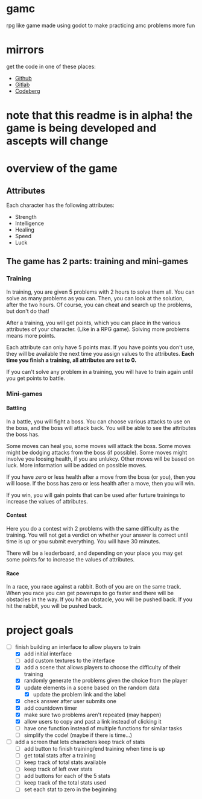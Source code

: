 # gamc

rpg like game made using godot to make practicing amc problems more fun

# mirrors

get the code in one of these places:

- [Github](https://github.com/bkf2020/gamc)
- [Gitlab](https://gitlab.com/bkf2020/gamc)
- [Codeberg](https://codeberg.org/bkf2020/gamc)

# note that this readme is in alpha! the game is being developed and ascepts will change

# overview of the game

## Attributes

Each character has the following attributes:

- Strength
- Intelligence
- Healing
- Speed
- Luck

## The game has 2 parts: training and mini-games

### Training

In training, you are given 5 problems with 2 hours to solve them all.
You can solve as many problems as you can. Then, you can look at the
solution, after the two hours. Of course, you can cheat and search up
the problems, but don't do that!

After a training, you will get points, which you can place in the various
attributes of your character. (Like in a RPG game). Solving more problems
means more points.

Each attribute can only have 5 points max. If you have points you don't use,
they will be available the next time you assign values to the attributes.
**Each time you finish a training, all attributes are set to 0.**

If you can't solve any problem in a training, you will have to train again
until you get points to battle.

### Mini-games
#### Battling

In a battle, you will fight a boss. You can choose various attacks
to use on the boss, and the boss will attack back. You will be able to see
the attributes the boss has.

Some moves can heal you, some moves will attack the boss. Some moves might
be dodging attacks from the boss (if possible). Some moves might involve
you loosing health, if you are unlukcy. Other moves will be based on luck.
More information will be added on possible moves.

If you have zero or less health after a move from the boss (or you), then you will loose.
If the boss has zero or less health after a move, then you will win.

If you win, you will gain points that can be used after furture trainings to
increase the values of attributes.

#### Contest

Here you do a contest with 2 problems with the same difficulty as the training. You will not
get a verdict on whether your answer is correct until time is up or you submit everything.
You will have 30 minutes.

There will be a leaderboard, and depending on your place you may get some points
for to increase the values of attributes.

#### Race

In a race, you race against a rabbit. Both of you are on the same track. When you race
you can get powerups to go faster and there will be obstacles in the way. If you hit an
obstacle, you will be pushed back. If you hit the rabbit, you will be pushed back.

# project goals
- [ ] finish building an interface to allow players to train
	- [x] add initial interface
	- [ ] add custom textures to the interface
	- [x] add a scene that allows players to choose the difficulty of their training
	- [x] randomly generate the problems given the choice from the player
	- [x] update elements in a scene based on the random data
		- [x] update the problem link and the label
	- [x] check answer after user submits one
	- [x] add countdown timer
	- [x] make sure two problems aren't repeated (may happen)
	- [x] allow users to copy and past a link instead of clicking it
	- [ ] have one function instead of multiple functions for similar tasks
	- [ ] simplify the code! (maybe if there is time...)
- [ ] add a screen that lets characters keep track of stats
	- [ ] add button to finish training/end training when time is up
	- [ ] get total stats after a training
	- [ ] keep track of total stats available
	- [ ] keep track of left over stats
	- [ ] add buttons for each of the 5 stats
	- [ ] keep track of the total stats used
	- [ ] set each stat to zero in the beginning
